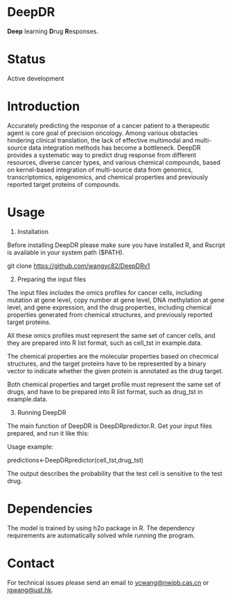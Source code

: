# DeepDR
**Deep** learning **D**rug **R**esponses.

# Status

Active development

# Introduction

Accurately predicting the response of a cancer patient to a therapeutic agent is core goal of precision oncology. Among various obstacles hindering clinical translation, the lack of effective multimodal and multi-source data integration methods has become a bottleneck. DeepDR provides a systematic way to predict drug response from different resources, diverse cancer types, and various chemical compounds, based on kernel-based integration of multi-source data from genomics,
transcriptomics, epigenomics, and chemical properties and previously reported target proteins of compounds.

# Usage

1. Installation

Before installing DeepDR please make sure you have installed R, and Rscript is available in your system path ($PATH).

git clone https://github.com/wangyc82/DeepDRv1

2. Preparing the input files

The input files includes the omics profiles for cancer cells, including mutation at gene level, copy number at gene level, DNA methylation at gene level, and gene expression, and the drug properties, including chemical properties generated from chemical structures, and previously reported target proteins.

All these omics profiles must represent the same set of cancer cells, and they are prepared into R list format, such as cell_tst in example.data.

The chemical properties are the molecular properties based on checmical structures, and the target proteins have to be represented by a binary vector to indicate whether the given protein is annotated as the drug target.

Both chemical properties and target profile must represent the same set of drugs, and have to be prepared into R list format, such as drug_tst in example.data.

3. Running DeepDR

The main function of DeepDR is DeepDRpredictor.R. Get your input files prepared, and run it like this:

Usage example:

predictions<-DeepDRpredictor(cell_tst,drug_tst) 

The output describes the probability that the test cell is sensitive to the test drug.

# Dependencies

The model is trained by using h2o package in R. The dependency requirements are automatically solved while running the program.

# Contact

For technical issues please send an email to ycwang@nwipb.cas.cn or jgwang@ust.hk.






